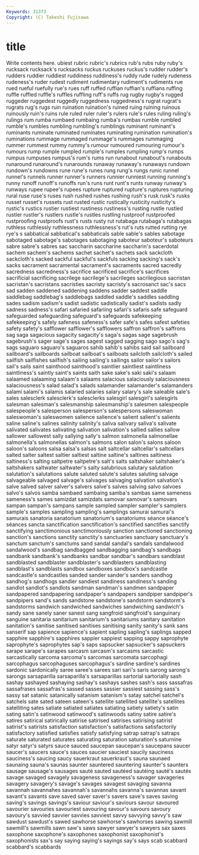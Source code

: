 ```yaml
---
Keywords: 31373 
Copyright: (C) Takeshi Fujisawa
---
```


# title

Write contents here.
ubiest rubric rubric's rubrics rub's
rubs ruby ruby's rucksack rucksack's rucksacks ruckus ruckuses ruckus's rudder
rudder's rudders ruddier ruddiest ruddiness ruddiness's ruddy rude rudely rudeness
rudeness's ruder rudest rudiment rudimentary rudiment's rudiments rue rued rueful
ruefully rue's rues ruff ruffed ruffian ruffian's ruffians ruffing ruffle
ruffled ruffle's ruffles ruffling ruff's ruffs rug rugby rugby's rugged
ruggeder ruggedest ruggedly ruggedness ruggedness's rugrat rugrat's rugrats rug's rugs
ruin ruination ruination's ruined ruing ruining ruinous ruinously ruin's ruins
rule ruled ruler ruler's rulers rule's rules ruling ruling's rulings
rum rumba rumbaed rumbaing rumba's rumbas rumble rumbled rumble's rumbles
rumbling rumbling's rumblings ruminant ruminant's ruminants ruminate ruminated ruminates ruminating
rumination rumination's ruminations rummage rummaged rummage's rummages rummaging rummer rummest
rummy rummy's rumour rumoured rumouring rumour's rumours rump rumple rumpled
rumple's rumples rumpling rump's rumps rumpus rumpuses rumpus's rum's rums
run runabout runabout's runabouts runaround runaround's runarounds runaway runaway's runaways
rundown rundown's rundowns rune rune's runes rung rung's rungs runic
runnel runnel's runnels runner runner's runners runnier runniest running running's
runny runoff runoff's runoffs run's runs runt runt's runts runway
runway's runways rupee rupee's rupees rupture ruptured rupture's ruptures rupturing
rural ruse ruse's ruses rush rushed rushes rushing rush's rusk
rusk's rusks russet russet's russets rust rusted rustic rustically rusticity
rusticity's rustic's rustics rustier rustiest rustiness rustiness's rusting rustle rustled
rustler rustler's rustlers rustle's rustles rustling rustproof rustproofed rustproofing rustproofs
rust's rusts rusty rut rutabaga rutabaga's rutabagas ruthless ruthlessly ruthlessness
ruthlessness's rut's ruts rutted rutting rye rye's s sabbatical sabbatical's
sabbaticals sable sable's sables sabotage sabotaged sabotage's sabotages sabotaging saboteur
saboteur's saboteurs sabre sabre's sabres sac saccharin saccharine saccharin's sacerdotal
sachem sachem's sachems sachet sachet's sachets sack sackcloth sackcloth's sacked
sackful sackful's sackfuls sacking sacking's sack's sacks sacrament sacramental sacrament's
sacraments sacred sacredly sacredness sacredness's sacrifice sacrificed sacrifice's sacrifices sacrificial
sacrificing sacrilege sacrilege's sacrileges sacrilegious sacristan sacristan's sacristans sacristies sacristy
sacristy's sacrosanct sac's sacs sad sadden saddened saddening saddens sadder
saddest saddle saddlebag saddlebag's saddlebags saddled saddle's saddles saddling sades
sadism sadism's sadist sadistic sadistically sadist's sadists sadly sadness sadness's
safari safaried safariing safari's safaris safe safeguard safeguarded safeguarding safeguard's
safeguards safekeeping safekeeping's safely safeness safeness's safer safe's safes safest
safeties safety safety's safflower safflower's safflowers saffron saffron's saffrons sag
saga sagacious sagacity sagacity's saga's sagas sage sagebrush sagebrush's sager
sage's sages sagest sagged sagging sago sago's sag's sags saguaro
saguaro's saguaros sahib sahib's sahibs said sail sailboard sailboard's sailboards
sailboat sailboat's sailboats sailcloth sailcloth's sailed sailfish sailfishes sailfish's sailing
sailing's sailings sailor sailor's sailors sail's sails saint sainthood sainthood's
saintlier saintliest saintliness saintliness's saintly saint's saints saith sake sake's
saki saki's salaam salaamed salaaming salaam's salaams salacious salaciously salaciousness
salaciousness's salad salad's salads salamander salamander's salamanders salami salami's salamis
salaried salaries salary salary's sale saleable sale's sales salesclerk salesclerk's
salesclerks salesgirl salesgirl's salesgirls salesman salesman's salesmanship salesmanship's salesmen salespeople
salespeople's salesperson salesperson's salespersons saleswoman saleswoman's saleswomen salience salience's salient
salient's salients saline saline's salines salinity salinity's saliva salivary saliva's
salivate salivated salivates salivating salivation salivation's sallied sallies sallow sallower
sallowest sally sallying sally's salmon salmonella salmonellae salmonella's salmonellas salmon's
salmons salon salon's salons saloon saloon's saloons salsa salsa's salsas
salt saltcellar saltcellar's saltcellars salted salter saltest saltier saltiest saltine
saltine's saltines saltiness saltiness's salting saltpetre saltpetre's salt's salts saltshaker
saltshaker's saltshakers saltwater saltwater's salty salubrious salutary salutation salutation's salutations
salute saluted salute's salutes saluting salvage salvageable salvaged salvage's salvages
salvaging salvation salvation's salve salved salver salver's salvers salve's salves
salving salvo salvoes salvo's salvos samba sambaed sambaing samba's sambas
same sameness sameness's sames samizdat samizdats samovar samovar's samovars sampan
sampan's sampans sample sampled sampler sampler's samplers sample's samples sampling
sampling's samplings samurai samurai's samurais sanatoria sanatorium sanatorium's sanatoriums séance
séance's séances sancta sanctification sanctification's sanctified sanctifies sanctify sanctifying sanctimonious
sanctimoniously sanction sanctioned sanctioning sanction's sanctions sanctity sanctity's sanctuaries sanctuary
sanctuary's sanctum sanctum's sanctums sand sandal sandal's sandals sandalwood sandalwood's
sandbag sandbagged sandbagging sandbag's sandbags sandbank sandbank's sandbanks sandbar sandbar's
sandbars sandblast sandblasted sandblaster sandblaster's sandblasters sandblasting sandblast's sandblasts sandbox
sandboxes sandbox's sandcastle sandcastle's sandcastles sanded sander sander's sanders sandhog
sandhog's sandhogs sandier sandiest sandiness sandiness's sanding sandlot sandlot's sandlots
sandman sandman's sandmen sandpaper sandpapered sandpapering sandpaper's sandpapers sandpiper sandpiper's
sandpipers sand's sands sandstone sandstone's sandstorm sandstorm's sandstorms sandwich sandwiched
sandwiches sandwiching sandwich's sandy sane sanely saner sanest sang sangfroid
sangfroid's sanguinary sanguine sanitaria sanitarium sanitarium's sanitariums sanitary sanitation sanitation's
sanitise sanitised sanitises sanitising sanity sanity's sank sans sanserif sap
sapience sapience's sapient sapling sapling's saplings sapped sapphire sapphire's sapphires
sappier sappiest sapping sappy saprophyte saprophyte's saprophytes sap's saps sapsucker
sapsucker's sapsuckers sarape sarape's sarapes sarcasm sarcasm's sarcasms sarcastic sarcastically
sarcoma sarcoma's sarcomas sarcomata sarcophagi sarcophagus sarcophaguses sarcophagus's sardine sardine's
sardines sardonic sardonically saree saree's sarees sari sari's saris sarong
sarong's sarongs sarsaparilla sarsaparilla's sarsaparillas sartorial sartorially sash sashay sashayed
sashaying sashay's sashays sashes sash's sass sassafras sassafrases sassafras's sassed
sasses sassier sassiest sassing sass's sassy sat satanic satanically satanism
satanism's satay satchel satchel's satchels sate sated sateen sateen's satellite
satellited satellite's satellites satelliting sates satiate satiated satiates satiating satiety
satiety's satin sating satin's satinwood satinwood's satinwoods satiny satire satire's
satires satirical satirically satirise satirised satirises satirising satirist satirist's satirists
satisfaction satisfaction's satisfactions satisfactorily satisfactory satisfied satisfies satisfy satisfying satrap
satrap's satraps saturate saturated saturates saturating saturation saturation's saturnine satyr
satyr's satyrs sauce sauced saucepan saucepan's saucepans saucer saucer's saucers
sauce's sauces saucier sauciest saucily sauciness sauciness's saucing saucy sauerkraut
sauerkraut's sauna saunaed saunaing sauna's saunas saunter sauntered sauntering saunter's
saunters sausage sausage's sausages sauté sauted sautéed sautéing sauté's sautés
savage savaged savagely savageness savageness's savager savageries savagery savagery's savage's
savages savagest savaging savanna savannah savannahes savannah's savannahs savanna's savannas
savant savant's savants save saved saver saver's savers save's saves
saving saving's savings savings's saviour saviour's saviours savour savoured savourier
savouries savouriest savouring savour's savours savoury savoury's savvied savvier savvies
savviest savvy savvying savvy's saw sawdust sawdust's sawed sawhorse sawhorse's
sawhorses sawing sawmill sawmill's sawmills sawn saw's saws sawyer sawyer's
sawyers sax saxes saxophone saxophone's saxophones saxophonist saxophonist's saxophonists sax's
say saying saying's sayings say's says scab scabbard scabbard's scabbards
